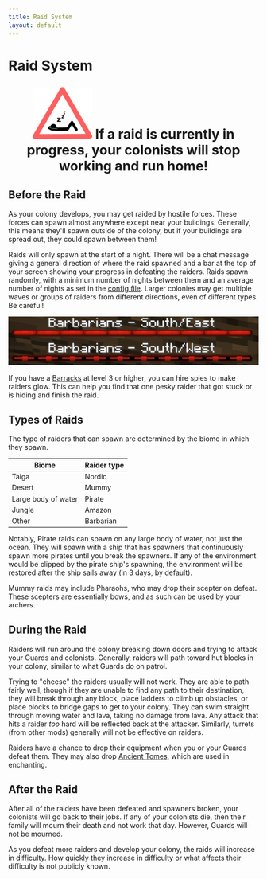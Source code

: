 ```yaml
---
title: Raid System
layout: default
---
```

# Raid System

<p style="text-align:center; font-size:20pt;"><img src="../../assets/images/misc/Sleep.png" alt="Sleep"><b> If a raid is currently in progress, your colonists will stop working and run home!</b></p>

## Before the Raid
As your colony develops, you may get raided by hostile forces. These forces can spawn almost anywhere except near your buildings. Generally, this means they'll spawn outside of the colony, but if your buildings are spread out, they could spawn between them!

Raids will only spawn at the start of a night. There will be a chat message giving a general direction of where the raid spawned and a bar at the top of your screen showing your progress in defeating the raiders. Raids spawn randomly, with a minimum number of nights between them and an average number of nights as set in the [config file](../../source/misc/configfile). Larger colonies may get multiple waves or groups of raiders from different directions, even of different types. Be careful!

<img src="../../assets/images/misc/multiRaidBars.png" alt="Multiple barbarian raids in progress">

If you have a [Barracks](../../source/buildings/barracks) at level 3 or higher, you can hire spies to make raiders glow. This can help you find that one pesky raider that got stuck or is hiding and finish the raid.

## Types of Raids
The type of raiders that can spawn are determined by the biome in which they spawn.

| Biome               | Raider type      |
| ------------------- | ---------------- |
| Taiga               | Nordic           |
| Desert              | Mummy            |
| Large body of water | Pirate           |
| Jungle              | Amazon           |
| Other               | Barbarian        |

Notably, Pirate raids can spawn on any large body of water, not just the ocean. They will spawn with a ship that has spawners that continuously spawn more pirates until you break the spawners. If any of the environment would be clipped by the pirate ship's spawning, the environment will be restored after the ship sails away (in 3 days, by default).

Mummy raids may include Pharaohs, who may drop their scepter on defeat. These scepters are essentially bows, and as such can be used by your archers.

## During the Raid
Raiders will run around the colony breaking down doors and trying to attack your Guards and colonists. Generally, raiders will path toward hut blocks in your colony, similar to what Guards do on patrol.

Trying to "cheese" the raiders usually will not work. They are able to path fairly well, though if they are unable to find any path to their destination, they will break through any block, place ladders to climb up obstacles, or place blocks to bridge gaps to get to your colony. They can swim straight through moving water and lava, taking no damage from lava. Any attack that hits a raider *too* hard will be reflected back at the attacker. Similarly, turrets (from other mods) generally will not be effective on raiders.

Raiders have a chance to drop their equipment when you or your Guards defeat them. They may also drop [Ancient Tomes](../../source/items/ancient_tome), which are used in enchanting.

## After the Raid
After all of the raiders have been defeated and spawners broken, your colonists will go back to their jobs. If any of your colonists die, then their family will mourn their death and not work that day. However, Guards will not be mourned.

As you defeat more raiders and develop your colony, the raids will increase in difficulty. How quickly they increase in difficulty or what affects their difficulty is not publicly known.
